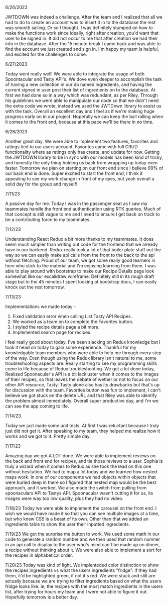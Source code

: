 6/26/2023

JWTDOWN was indeed a challenge. After the team and I realized that all we had to do to create an account was to insert it in to the database the rest was smooth sailing. Or so I thought. I was definitely stumped on how to make the functions work since ideally, right after creation, you'd want that user to be signed in. It did not occur to me that after creation we had their info in the database. After the 15 minute break I came back and was able to find the account we just created and sign in. I'm happy my team is helpful, and excited for the challenges to come.

6/27/2023

Today went really well! We were able to integrate the usage of both Spoontacular and Tasty API's. We dove even deeper to accomplish the task of having a new collection in our db named ingredients, and having the current signed in user post their list of ingredients on to the database. At first we had done so in a way which was redundant, as per Riley. Through his guidelines we were able to manipulate our code so that we didn't need the extra code we wrote, instead we used the JWTDown library to assist us with the task. Overall an excellent day and I feel as if we're making huge progress early on in our project. Hopefully we can keep the ball rolling when it comes to the front end, because at this pace we'll be there in no time.

6/28/2023

Another great day. We were able to implement two features, favorites and ratings tied to our users account. Favorites came with full CRUD functionality where as ratings only has create, and update for now. Getting the JWTDOWN library to be in sync with our models has been kind of tricky, and honestly the only thing holding us back from wrapping up today even faster. Tomorrow we plan on starting on our front end since I believe 99% of our back end is done. Super excited to start the front end, I think it appealing to see my work change in front of my eyes, but yeah overall a solid day for the group and myself!

7/11/23

A passive day for me. Today I was in the passenger seat as I saw my teammates handle the front end authentication using RTK queries. Much of that concept is still vague to me and I need to ensure I get back on track to be a contributing force to my teammates.

7/12/23

Understanding React Redux a bit more thanks to my teammates. It does seem much simpler than writing out code for the frontend that we already have in our backend. Redux really took a lot of that boiler plate stuff out the way so we can easily make api calls from the front to the back to the api without fetching. Proud of our team, we got some really good learners in here who stick to the material and I'm enjoying learning from them. I was able to play around with bootstrap to make our Recipe Details page look somewhat like our excalidraw wireframe. Definitely still in its rough draft stage but in the 45 minutes I spent looking at bootstrap docs, I can easily knock out the rest tomorrow.

7/13/23

Implementations we made today -

1. Fixed vaildation error when calling List Tasty API Recipes.
2. We worked as a team on to complete the Favorites button.
3. I styled the recipe details page a bit more.
4. Implemented search page for recipes.

I feel really good about today. I've been slacking on Redux knowledge but I took it head on today to gain some experience. Thankful for my knowledgable team members who were able to help me through every step of the way. Even though using the Redux library isn't natural to me, some troubleshooting aspects are. Really starting to see my programming skills come to life because of Redux troubleshooting. We got a lot done today, Realized Spoonacular's API is a bit lackluster when it comes to the images of their recipes, so that leaves the debate of wether or not to focus on our other API resource, Tasty. Tasty alone also has its drawbacks but that's up for discussion with the team. Favorites button was fun to implement, I can't believe we got stuck on the delete URL and that Riley was able to identify the problem almost immediately. Overall super productive day, and I'm we can see the app coming to life.

7/14/23

Today we just made some unit tests. At first I was reluctant because I truly just did not get it. After speaking to my team, they helped me realize how it works and we got to it. Pretty simple day.

7/17/23

Amazing day we got A LOT done. We were able to implement reviews on the back and front end for recipes, and tie those reviews to a user. Sophia is truly a wizard when it comes to Redux as she took the lead on this one without hesitation. We had to map a lot today and we learned how nested maps work. In one of our components we had objects within objects that were buried deep in there so I figured that nested map would be the best approach, and it worked. We also made the switch from pulling from spoonaculars API to Tastys API. Spoonacular wasn't cutting it for us, its images were way too low quality, plus they had no video.

7/18/23
Today we were able to implement the carousel on the front end. I wish we would have made it so that you can see multiple images at a time, but who knew CSS is a beast of its own. Other than that we added an ingredients table to show the user their inputted ingredients.

7/19/23
We got the surprise me button to work. We used some math in our code to generate a random number and we then used that random numner in an api call to display to the user who's mind can't be made up on dinner, a recipe without thinking about it. We were also able to implement a sort for the recipes in alphabetical order.

7/20/23
Today was kind of light. We implenteded color distinction to show the recipes ingredients vs what the users ingredients "fridge". If they had them, it'd be highlighted green, if not it's red. We were stuck and still are actually because we are trying to filter ingredients based on what the users fridge looks like. ie, the recipes with the most match ingredients in the users list, after trying for hours my team and I were not able to figure it out. Hopefully tomorrow is a better day.


